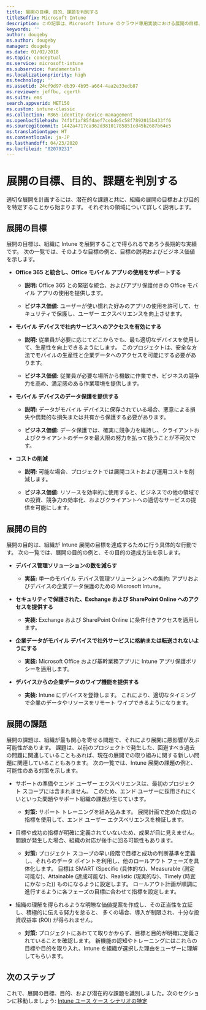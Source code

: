 ```yaml
---
title: 展開の目標、目的、課題を判別する
titleSuffix: Microsoft Intune
description: この記事は、Microsoft Intune のクラウド専用実装における展開の目標、目的、課題の判別に役立ちます。
keywords: ''
author: dougeby
ms.author: dougeby
manager: dougeby
ms.date: 01/02/2018
ms.topic: conceptual
ms.service: microsoft-intune
ms.subservice: fundamentals
ms.localizationpriority: high
ms.technology: ''
ms.assetid: 24cf9d97-db39-4b95-a664-4aa2e33edb87
ms.reviewer: jeffbu, cgerth
ms.suite: ems
search.appverid: MET150
ms.custom: intune-classic
ms.collection: M365-identity-device-management
ms.openlocfilehash: 74fbf1af85fdaef7cebde5c58f7892015b433ff6
ms.sourcegitcommit: 1442a4717ca362d38101785851cd45b2687b64e5
ms.translationtype: HT
ms.contentlocale: ja-JP
ms.lasthandoff: 04/23/2020
ms.locfileid: "82079231"
---
```

# <a name="determine-deployment-goals-objectives-and-challenges"></a>展開の目標、目的、課題を判別する

適切な展開を計画するには、潜在的な課題と共に、組織の展開の目標および目的を特定することから始まります。 それぞれの領域について詳しく説明します。

## <a name="deployment-goals"></a>展開の目標

展開の目標は、組織に Intune を展開することで得られるであろう長期的な実績です。 次の一覧では、そのような目標の例と、目標の説明およびビジネス価値を示します。

- **Office 365 と統合し、Office モバイル アプリの使用をサポートする**

  - **説明:** Office 365 との緊密な統合、およびアプリ保護付きの Office モバイル アプリの使用を提供します。

  - **ビジネス価値:** ユーザーが使い慣れた好みのアプリの使用を許可して、セキュリティで保護し、ユーザー エクスペリエンスを向上させます。

- **モバイル デバイスで社内サービスへのアクセスを有効にする**

  - **説明:** 従業員が必要に応じてどこからでも、最も適切なデバイスを使用して、生産性を向上できるようにします。 このプロジェクトは、安全な方法でモバイルの生産性と企業データへのアクセスを可能にする必要があります。

  - **ビジネス価値:** 従業員が必要な場所から機敏に作業でき、ビジネスの競争力を高め、満足感のある作業環境を提供します。

- **モバイル デバイスのデータ保護を提供する**

  - **説明:** データがモバイル デバイスに保存されている場合、悪意による損失や偶発的な損失または共有から保護する必要があります。

  - **ビジネス価値:** データ保護では、確実に競争力を維持し、クライアントおよびクライアントのデータを最大限の努力を払って扱うことが不可欠です。

- **コストの削減**

  - **説明:** 可能な場合、プロジェクトでは展開コストおよび運用コストを削減します。

  - **ビジネス価値:** リソースを効率的に使用すると、ビジネスでの他の領域での投資、競争力の効率化、およびクライアントへの適切なサービスの提供を可能にします。

## <a name="deployment-objectives"></a>展開の目的

展開の目的は、組織が Intune 展開の目標を達成するために行う具体的な行動です。 次の一覧では、展開の目的の例と、その目的の達成方法を示します。

- **デバイス管理ソリューションの数を減らす**

  - **実装:** 単一のモバイル デバイス管理ソリューションへの集約: アプリおよびデバイスの企業データ保護のための Microsoft Intune。

- **セキュリティで保護された、Exchange および SharePoint Online へのアクセスを提供する**

  - **実装:** Exchange および SharePoint Online に条件付きアクセスを適用します。

- **企業データがモバイル デバイスで社外サービスに格納または転送されないようにする**

  - **実装:** Microsoft Office および基幹業務アプリに Intune アプリ保護ポリシーを適用します。

- **デバイスからの企業データのワイプ機能を提供する**

  - **実装:** Intune にデバイスを登録します。 これにより、適切なタイミングで企業のデータやリソースをリモート ワイプできるようになります。

## <a name="deployment-challenges"></a>展開の課題

展開の課題は、組織が最も関心を寄せる問題で、それにより展開に悪影響が及ぶ可能性があります。 課題は、以前のプロジェクトで発生した、回避すべき過去の問題に関連していることもあれば、現在の展開での取り組みに関する新しい問題に関連していることもあります。 次の一覧では、Intune 展開の課題の例と、可能性のある対策を示します。

- サポートの準備やエンド ユーザー エクスペリエンスは、最初のプロジェクト スコープには含まれません。 このため、エンド ユーザーに採用されにくいといった問題やサポート組織の課題が生じています。

  - **対策:** サポート トレーニングを組み込みます。 展開計画で定めた成功の指標を使用して、エンド ユーザー エクスペリエンスを検証します。

- 目標や成功の指標が明確に定義されていないため、成果が目に見えません。 問題が発生した場合、組織の対応が後手に回る可能性もあります。

  - **対策:** プロジェクト スコープの早い段階で目標と成功の判断基準を定義し、それらのデータ ポイントを利用し、他のロールアウト フェーズを具体化します。 目標は SMART (Specific (具体的な)、Measurable (測定可能な)、Attainable (達成可能な)、Realistic (現実的な)、Timely (時宜にかなった)) ものになるように設定します。 ロールアウト計画が順調に進行するように各フェーズの目標に合わせて指標を設定します。

- 組織の理解を得られるような明瞭な価値提案を作成し、その正当性を立証し、積極的に伝える努力を怠ると、 多くの場合、導入が制限され、十分な投資収益率 (ROI) が得られません。

  - **対策:** プロジェクトにあわてて取りかからず、目標と目的が明確に定義されていることを確認します。 新機能の認知やトレーニングにはこれらの目標や目的を取り入れ、Intune を組織が選択した理由をユーザーに理解してもらいます。

## <a name="next-steps"></a>次のステップ

これで、展開の目標、目的、および潜在的な課題を識別しました。次のセクションに移動しましょう: [Intune ユース ケース シナリオの特定](planning-guide-scenarios.md)
